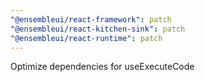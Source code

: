 ```yaml
---
"@ensembleui/react-framework": patch
"@ensembleui/react-kitchen-sink": patch
"@ensembleui/react-runtime": patch
---
```


Optimize dependencies for useExecuteCode
